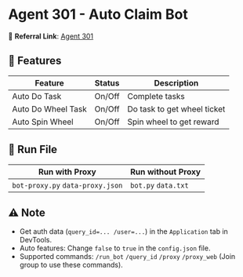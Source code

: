 # Agent 301 - Auto Claim Bot

🔗 **Referral Link**: [Agent 301](https://t.me/Agent301Bot/app?startapp=onetime7013876185)

## 🌟 Features

| Feature            | Status | Description                 |
| ------------------ | ------ | --------------------------- |
| Auto Do Task       | On/Off | Complete tasks              |
| Auto Do Wheel Task | On/Off | Do task to get wheel ticket |
| Auto Spin Wheel    | On/Off | Spin wheel to get reward    |

## 🚀 Run File

| Run with Proxy                   | Run without Proxy   |
| -------------------------------- | ------------------- |
| `bot-proxy.py` `data-proxy.json` | `bot.py` `data.txt` |

## ⚠️ Note

- Get auth data (`query_id=... /user=...`) in the `Application` tab in DevTools.
- Auto features: Change `false` to `true` in the `config.json` file.
- Supported commands: `/run_bot` `/query_id` `/proxy` `/proxy_web` (Join group to use these commands).
